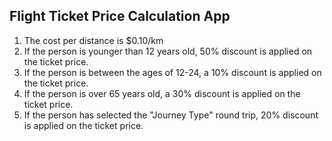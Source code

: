 ## Flight Ticket Price Calculation App

1. The cost per distance is $0.10/km
2. If the person is younger than 12 years old, 50% discount is applied on the ticket price.
3. If the person is between the ages of 12-24, a 10% discount is applied on the ticket price.
4. If the person is over 65 years old, a 30% discount is applied on the ticket price.
5. If the person has selected the "Journey Type" round trip, 20% discount is applied on the ticket price.

